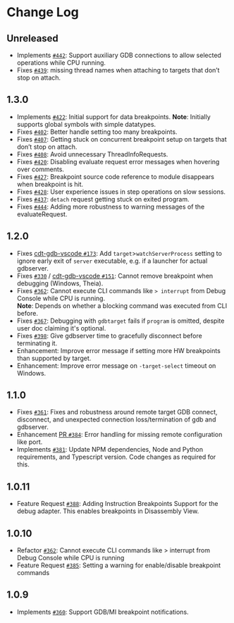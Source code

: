 # Change Log

## Unreleased

- Implements [`#442`](https://github.com/eclipse-cdt-cloud/cdt-gdb-adapter/issues/442): Support auxiliary GDB connections to allow selected operations while CPU running.
- Fixes [`#439`](https://github.com/eclipse-cdt-cloud/cdt-gdb-adapter/pull/439): missing thread names when attaching to targets that don’t stop on attach.

## 1.3.0

- Implements [`#422`](https://github.com/eclipse-cdt-cloud/cdt-gdb-adapter/issues/422): Initial support for data breakpoints.
  **Note**: Initially supports global symbols with simple datatypes.
- Fixes [`#402`](https://github.com/eclipse-cdt-cloud/cdt-gdb-adapter/issues/402): Better handle setting too many breakpoints.
- Fixes [`#407`](https://github.com/eclipse-cdt-cloud/cdt-gdb-adapter/pull/407): Getting stuck on concurrent breakpoint setup on targets that don’t stop on attach.
- Fixes [`#408`](https://github.com/eclipse-cdt-cloud/cdt-gdb-adapter/issues/408): Avoid unnecessary ThreadInfoRequests.
- Fixes [`#420`](https://github.com/eclipse-cdt-cloud/cdt-gdb-adapter/pull/420): Disabling evaluate request error messages when hovering over comments.
- Fixes [`#427`](https://github.com/eclipse-cdt-cloud/cdt-gdb-adapter/issues/427): Breakpoint source code reference to module disappears when breakpoint is hit.
- Fixes [`#428`](https://github.com/eclipse-cdt-cloud/cdt-gdb-adapter/issues/428): User experience issues in step operations on slow sessions.
- Fixes [`#437`](https://github.com/eclipse-cdt-cloud/cdt-gdb-adapter/pull/437): `detach` request getting stuck on exited program.
- Fixes [`#444`](https://github.com/eclipse-cdt-cloud/cdt-gdb-adapter/pull/444): Adding more robustness to warning messages of the evaluateRequest.

## 1.2.0

- Fixes [cdt-gdb-vscode `#173`](https://github.com/eclipse-cdt-cloud/cdt-gdb-vscode/issues/173): Add `target`>`watchServerProcess` setting to ignore early exit of `server` executable, e.g. if a launcher for actual gdbserver.
- Fixes [`#330`](https://github.com/eclipse-cdt-cloud/cdt-gdb-adapter/issues/330) / [cdt-gdb-vscode `#151`](https://github.com/eclipse-cdt-cloud/cdt-gdb-vscode/issues/151): Cannot remove breakpoint when debugging (Windows, Theia).
- Fixes [`#362`](https://github.com/eclipse-cdt-cloud/cdt-gdb-adapter/issues/362): Cannot execute CLI commands like `> interrupt` from Debug Console while CPU is running.  
  **Note**: Depends on whether a blocking command was executed from CLI before.
- Fixes [`#367`](https://github.com/eclipse-cdt-cloud/cdt-gdb-adapter/issues/367): Debugging with `gdbtarget` fails if `program` is omitted, despite user doc claiming it's optional.
- Fixes [`#398`](https://github.com/eclipse-cdt-cloud/cdt-gdb-adapter/issues/398): Give gdbserver time to gracefully disconnect before terminating it.
- Enhancement: Improve error message if setting more HW breakpoints than supported by target.
- Enhancement: Improve error message on `-target-select` timeout on Windows.

## 1.1.0

- Fixes [`#361`](https://github.com/eclipse-cdt-cloud/cdt-gdb-adapter/issues/361): Fixes and robustness around remote target GDB connect, disconnect, and unexpected connection loss/termination of gdb and gdbserver.
- Enhancement [PR `#384`](https://github.com/eclipse-cdt-cloud/cdt-gdb-adapter/pull/384): Error handling for missing remote configuration like port.
- Implements [`#381`](https://github.com/eclipse-cdt-cloud/cdt-gdb-adapter/issues/381): Update NPM dependencies, Node and Python requirements, and Typescript version. Code changes as required for this.

## 1.0.11

- Feature Request [`#388`](https://github.com/eclipse-cdt-cloud/cdt-gdb-adapter/pull/388): Adding Instruction Breakpoints Support for the debug adapter. This enables breakpoints in Disassembly View.

## 1.0.10

- Refactor [`#362`](https://github.com/eclipse-cdt-cloud/cdt-gdb-adapter/issues/362): Cannot execute CLI commands like > interrupt from Debug Console while CPU is running
- Feature Request [`#385`](https://github.com/eclipse-cdt-cloud/cdt-gdb-adapter/pull/385): Setting a warning for enable/disable breakpoint commands

## 1.0.9

- Implements [`#360`](https://github.com/eclipse-cdt-cloud/cdt-gdb-adapter/issues/360): Support GDB/MI breakpoint notifications.
